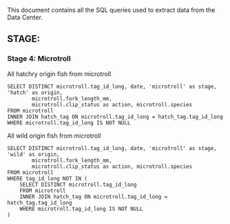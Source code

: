 This document contains all the SQL queries used to extract data from the Data Center.

## STAGE:

### Stage 4: Microtroll

All hatchry origin fish from microtroll
```
SELECT DISTINCT microtroll.tag_id_long, date, 'microtroll' as stage, 'hatch' as origin,
        microtroll.fork_length_mm, 
        microtroll.clip_status as action, microtroll.species
FROM microtroll 
INNER JOIN hatch_tag ON microtroll.tag_id_long = hatch_tag.tag_id_long
WHERE microtroll.tag_id_long IS NOT NULL
```

All wild origin fish from microtroll
```
SELECT DISTINCT microtroll.tag_id_long, date, 'microtroll' as stage, 'wild' as origin,
        microtroll.fork_length_mm, 
        microtroll.clip_status as action, microtroll.species
FROM microtroll 
WHERE tag_id_long NOT IN (
    SELECT DISTINCT microtroll.tag_id_long
    FROM microtroll 
    INNER JOIN hatch_tag ON microtroll.tag_id_long = hatch_tag.tag_id_long
    WHERE microtroll.tag_id_long IS NOT NULL
)
```